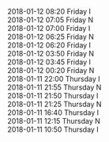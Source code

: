 2018-01-12 08:20 Friday  I  
2018-01-12 07:05 Friday  N  
2018-01-12 07:00 Friday  I  
2018-01-12 06:25 Friday  N  
2018-01-12 06:20 Friday  I  
2018-01-12 03:50 Friday  N  
2018-01-12 03:45 Friday  I  
2018-01-12 00:20 Friday  N  
2018-01-11 22:00 Thursday  I  
2018-01-11 21:55 Thursday  N  
2018-01-11 21:50 Thursday  I  
2018-01-11 21:25 Thursday  N  
2018-01-11 16:40 Thursday  I  
2018-01-11 12:15 Thursday  N  
2018-01-11 10:50 Thursday  I  
